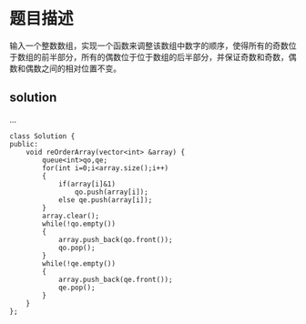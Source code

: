 # 题目描述
输入一个整数数组，实现一个函数来调整该数组中数字的顺序，使得所有的奇数位于数组的前半部分，所有的偶数位于位于数组的后半部分，并保证奇数和奇数，偶数和偶数之间的相对位置不变。
## solution
...
```
class Solution {
public:
    void reOrderArray(vector<int> &array) {
        queue<int>qo,qe;
        for(int i=0;i<array.size();i++)
        {
            if(array[i]&1)
                qo.push(array[i]);
            else qe.push(array[i]);
        }
        array.clear();
        while(!qo.empty())
        {
            array.push_back(qo.front());
            qo.pop();
		}
        while(!qe.empty())
        {
            array.push_back(qe.front());
            qe.pop();
		}
    }
};
```
